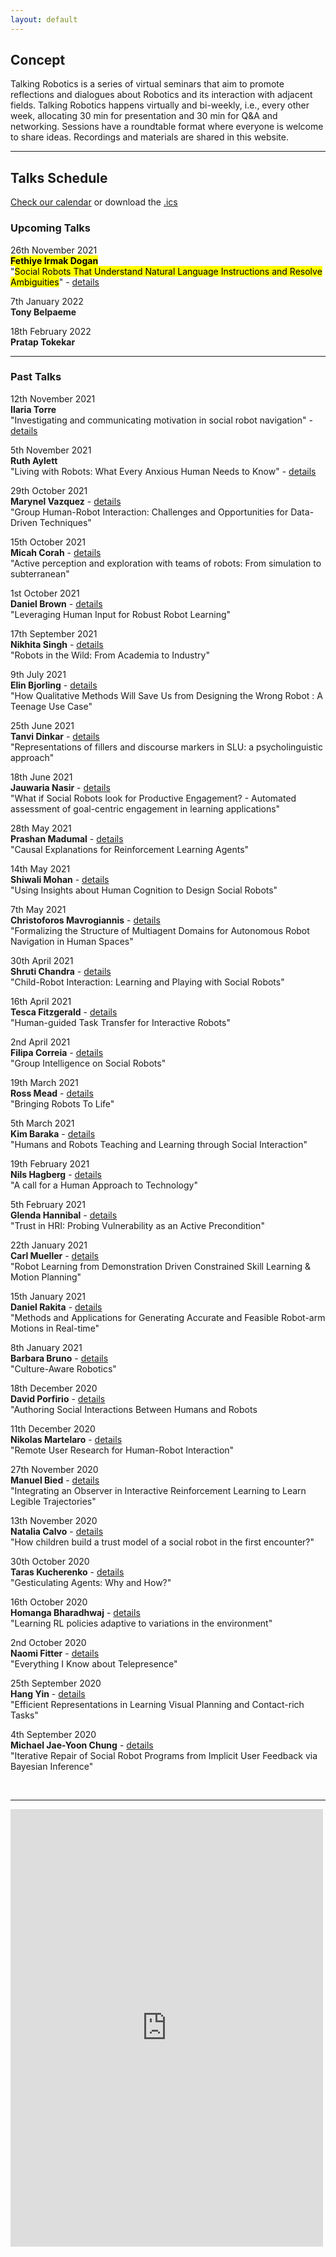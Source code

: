 ```yaml
---
layout: default
---
```


## Concept
Talking Robotics is a series of virtual seminars that aim to promote reflections and dialogues about Robotics and its interaction with adjacent fields. Talking Robotics happens virtually and bi-weekly, i.e., every other week, allocating 30 min for presentation and 30 min for Q&A and networking. Sessions have a roundtable format where everyone is welcome to share ideas. Recordings and materials are shared in this website.

---

<!--## Support us
Talking Robotics is a volunteer effort lead by us, to create a new virtual community for robotics research, where everyone is welcome Party popper. You can support us by buying a coffee [here](https://buymeacoffee.com/talkingrobotics)  

--- -->

## Talks Schedule
[Check our calendar](https://calendar.google.com/calendar/u/1?cid=dGFsa2luZ3JvYm90aWNzQGdtYWlsLmNvbQ) or download the [.ics](assets/talkingrobotics@gmail.com.ics)


### Upcoming Talks
26th November 2021\
**<mark>Fethiye Irmak Dogan</mark>**  
"<mark>Social Robots That Understand Natural Language Instructions and Resolve Ambiguities</mark>" - [details](./session_details/irmak.html)


7th January 2022\
**Tony Belpaeme** 

18th February 2022\
**Pratap Tokekar** 

 


<hr />

### Past Talks
12th November 2021\
**Ilaria Torre**  
"Investigating and communicating motivation in social robot navigation" - [details](./session_details/ilaria.html)

5th November 2021\
**Ruth Aylett**    
"Living with Robots: What Every Anxious Human Needs to Know" - [details](./session_details/ruth.html)

29th October 2021\
**Marynel Vazquez** - [details](./session_details/marynel.html)  
"Group Human-Robot Interaction: Challenges and Opportunities for Data-Driven Techniques"  

15th October 2021\
**Micah Corah** - [details](./session_details/micah.html)  
"Active perception and exploration with teams of robots: From simulation to subterranean"

1st October 2021\
**Daniel Brown** - [details](./session_details/danielbrown.html)    
"Leveraging Human Input for Robust Robot Learning"

17th September 2021\
**Nikhita Singh** - [details](./session_details/nikhita.html)   
"Robots in the Wild: From Academia to Industry"


9th July 2021\
**Elin Bjorling** - [details](./session_details/elin.html)  
"How Qualitative Methods Will Save Us from Designing the Wrong Robot : A Teenage Use Case"


25th June 2021\
**Tanvi Dinkar** - [details](./session_details/tanvi.html)  
"Representations of fillers and discourse markers in SLU: a psycholinguistic approach"


18th June 2021\
**Jauwaria Nasir** - [details](./session_details/jauwairia.html)  
"What if Social Robots look for Productive Engagement? -
Automated assessment of goal-centric engagement in learning applications"


28th May 2021\
**Prashan Madumal** - [details](./session_details/prashan.html)  
"Causal Explanations for Reinforcement Learning Agents"



14th May 2021\
**Shiwali Mohan** - [details](./session_details/shiwali.html)  
"Using Insights about Human Cognition to Design Social Robots"


7th May 2021\
**Christoforos Mavrogiannis** - [details](./session_details/christoforos.html)  
"Formalizing the Structure of Multiagent Domains for Autonomous Robot Navigation in Human Spaces"


30th April 2021\
**Shruti Chandra** - [details](./session_details/shruti.html)    
"Child-Robot Interaction: Learning and Playing with Social Robots"


16th April 2021\
**Tesca  Fitzgerald** - [details](./session_details/tesca.html)   
"Human-guided Task Transfer for Interactive Robots"


2nd April 2021\
**Filipa Correia** - [details](./session_details/filipa.html)  
"Group Intelligence on Social Robots"


19th March 2021\
**Ross Mead** - [details](./session_details/ross.html)  
"Bringing Robots To Life"


5th March 2021\
**Kim Baraka** - [details](./session_details/kim.html)  
"Humans and Robots Teaching and Learning through Social Interaction"


19th February 2021\
**Nils Hagberg** - [details](./session_details/nils.html)  
"A call for a Human Approach to Technology"
 

5th February 2021\
**Glenda Hannibal** - [details](./session_details/glenda.html)  
"Trust in HRI: Probing Vulnerability as an Active Precondition"
 

22th January 2021\
**Carl Mueller** - [details](./session_details/carl.html)  
"Robot Learning from Demonstration Driven Constrained Skill Learning & Motion Planning"


15th January 2021\
**Daniel Rakita** - [details](./session_details/daniel.html)  
"Methods and Applications for Generating Accurate and Feasible Robot-arm Motions in Real-time"


8th January 2021\
**Barbara Bruno** - [details](./session_details/barbara.html)  
"Culture-Aware Robotics"


18th December 2020\
**David Porfirio** - [details](./session_details/david.html)    
"Authoring Social Interactions Between Humans and Robots


11th December 2020\
**Nikolas Martelaro** - [details](./session_details/nikolas.html)    
"Remote User Research for Human-Robot Interaction"


27th November 2020\
**Manuel Bied** - [details](./session_details/manuel.html)     
"Integrating an Observer in Interactive Reinforcement Learning to Learn Legible Trajectories"


13th November 2020\
**Natalia Calvo** - [details](./session_details/natalia.html)    
"How children build a trust model of a social robot in the first encounter?"


30th October 2020\
**Taras Kucherenko** - [details](./session_details/taras.html)     
"Gesticulating Agents: Why and How?"


16th October 2020\
**Homanga Bharadhwaj** - [details](./session_details/homanga.html)    
"Learning RL policies adaptive to variations in the environment"


2nd October 2020\
**Naomi Fitter** - [details](./session_details/naomi.html)    
"Everything I Know about Telepresence"


25th September 2020\
**Hang Yin** - [details](./session_details/hang.html)    
"Efficient Representations in Learning Visual Planning and Contact-rich Tasks"


4th September 2020\
**Michael Jae-Yoon Chung** - [details](./session_details/mike.html)     
"Iterative Repair of Social Robot Programs from Implicit User Feedback via Bayesian Inference"









<br />





<!--<iframe width="560" height="315" src="https://www.youtube.com/embed/5qap5aO4i9A" frameborder="0" allow="accelerometer; autoplay; encrypted-media; gyroscope; picture-in-picture" allowfullscreen></iframe>-->
    

---

<iframe src="https://docs.google.com/forms/d/e/1FAIpQLScLvZgBNdJPySiHizLnQPhOtnB6ud8IL1FWHvrZgij6RQ19uA/viewform?embedded=true" width="500" height="700" frameborder="0" marginheight="0" marginwidth="0">Loading…</iframe>
